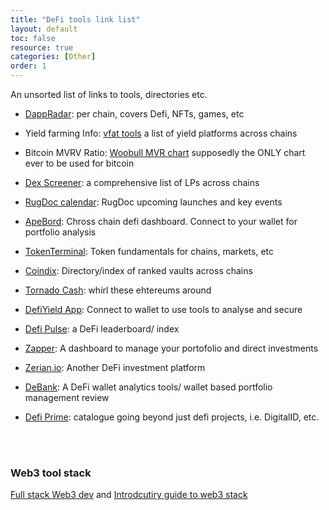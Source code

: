 ```yaml
---
title: "DeFi tools link list"
layout: default
toc: false
resource: true
categories: [Other]
order: 1
---
```

An unsorted list of links to tools, directories etc.

* [DappRadar](https://dappradar.com/): per chain, covers Defi, NFTs, games, etc

* Yield farming Info: [vfat tools](https://vfat.tools/)  a list of yield platforms across chains

* Bitcoin MVRV Ratio: [Woobull MVR chart](https://charts.woobull.com/bitcoin-mvrv-ratio/) supposedly the ONLY chart ever to be used for bitcoin

* [Dex Screener](https://dexscreener.com/): a comprehensive list of LPs across chains

* [RugDoc calendar](https://rugdoc.io/):  RugDoc upcoming launches and key events

* [ApeBord](https://apeboard.finance/dashboard): Chross chain defi dashboard. Connect to your wallet for portfolio analysis

* [TokenTerminal](https://www.tokenterminal.com/):  Token  fundamentals for chains, markets, etc

* [Coindix](https://coindix.com/): Directory/index of ranked vaults across chains

* [Tornado Cash](https://tornado.cash/): whirl these ehtereums around

* [DefiYield App](https://defiyield.app/):  Connect to wallet to use tools to analyse and secure

* [Defi Pulse](https://www.defipulse.com/):  a DeFi leaderboard/ index

* [Zapper](https://zapper.fi/): A dashboard to manage your portofolio and direct investments

* [Zerian.io](https://zerion.io/): Another DeFi investment platform

* [DeBank](https://debank.live/): A DeFi wallet analytics tools/ wallet based portfolio management review

* [Defi Prime](https://defiprime.com/):   catalogue going beyond just defi projects, i.e. DigitalID, etc.

<br><br>

### Web3 tool stack
[Full stack Web3 dev](https://dev.to/dabit3/the-complete-guide-to-full-stack-web3-development-4g74) 
and [Introdcutiry guide to web3 stack](https://edgeandnode.com/blog/defining-the-web3-stack)

